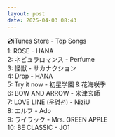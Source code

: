 ```yaml
---
layout: post
date: 2025-04-03 08:43
---
```


💿iTunes Store - Top Songs<br />
1: ROSE - HANA<br />
2: ネビュラロマンス - Perfume<br />
3: 怪獣 - サカナクション<br />
4: Drop - HANA<br />
5: Try it now - 初星学園 & 花海咲季<br />
6: BOW AND ARROW - 米津玄師<br />
7: LOVE LINE (운명선) - NiziU<br />
8: エルフ - Ado<br />
9: ライラック - Mrs. GREEN APPLE<br />
10: BE CLASSIC - JO1<br />
